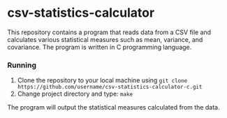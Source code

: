 # csv-statistics-calculator
This repository contains a program that reads data from a CSV file and calculates various statistical measures such as mean, variance, and covariance. The program is written in C programming language.

### Running

1. Clone the repository to your local machine using `git clone https://github.com/username/csv-statistics-calculator-c.git`
2. Change project directory and type:
`make`

The program will output the statistical measures calculated from the data.

